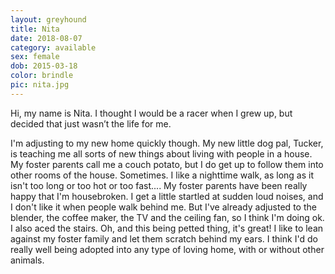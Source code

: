 ```yaml
---
layout: greyhound
title: Nita
date: 2018-08-07
category: available
sex: female
dob: 2015-03-18
color: brindle
pic: nita.jpg
---
```


Hi, my name is Nita.  I thought I would be a racer when I grew up, but decided that just wasn’t  the life for me. 

I'm adjusting to my new home quickly though.  My new little dog pal, Tucker, is teaching me all sorts of new things about living with people in a house.  My foster parents call me a couch potato, but I do get up to follow them into other rooms of the house.  Sometimes.  I like a nighttime walk, as long as it isn't too long or too hot or too fast.... My foster parents have been really happy that I'm housebroken. I get a little startled at sudden loud noises, and I don't like it when people walk behind me.  But I've already adjusted to the blender, the coffee maker, the TV and the ceiling fan, so I think I'm doing ok.  I also aced the stairs.  Oh, and this being petted thing, it's great! I like to lean against my foster family and let them scratch behind my ears.  I think I'd do really well being adopted into any type of loving home, with or without other animals.
